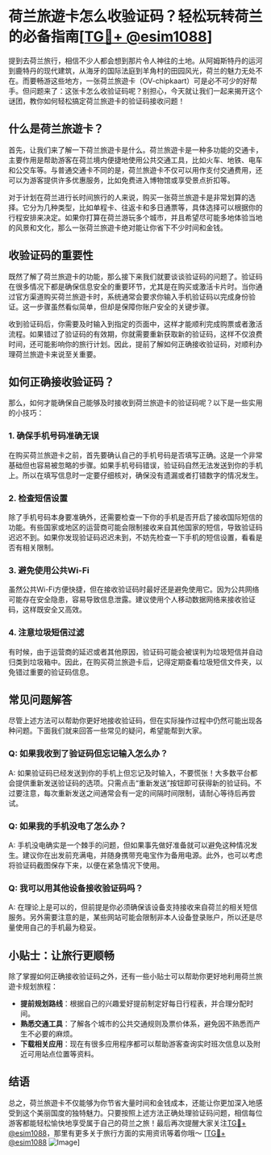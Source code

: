 # 荷兰旅遊卡怎么收验证码？轻松玩转荷兰的必备指南[[TG💪+ @esim1088](https://t.me/s/esim1088)]

提到去荷兰旅行，相信不少人都会想到那片令人神往的土地。从阿姆斯特丹的运河到鹿特丹的现代建筑，从海牙的国际法庭到羊角村的田园风光，荷兰的魅力无处不在。而要畅游这些地方，一张荷兰旅遊卡（OV-chipkaart）可是必不可少的好帮手。但问题来了：这张卡怎么收验证码呢？别担心，今天就让我们一起来揭开这个谜团，教你如何轻松搞定荷兰旅遊卡的验证码接收问题！

## 什么是荷兰旅遊卡？

首先，让我们来了解一下荷兰旅遊卡是什么。荷兰旅遊卡是一种多功能的交通卡，主要作用是帮助游客在荷兰境内便捷地使用公共交通工具，比如火车、地铁、电车和公交车等。与普通交通卡不同的是，荷兰旅遊卡不仅可以用作支付交通费用，还可以为游客提供许多优惠服务，比如免费进入博物馆或享受景点折扣等。

对于计划在荷兰进行长时间旅行的人来说，购买一张荷兰旅遊卡是非常划算的选择。它分为几种类型，比如单程卡、往返卡和多日通票等，具体选择可以根据你的行程安排来决定。如果你打算在荷兰游玩多个城市，并且希望尽可能多地体验当地的风景和文化，那么一张荷兰旅遊卡绝对能让你省下不少时间和金钱。

## 收验证码的重要性

既然了解了荷兰旅遊卡的功能，那么接下来我们就要谈谈验证码的问题了。验证码在很多情况下都是确保信息安全的重要环节，尤其是在购买或激活卡片时。当你通过官方渠道购买荷兰旅遊卡时，系统通常会要求你输入手机验证码以完成身份验证。这一步骤虽然看似简单，但却是保障你账户安全的关键步骤。

收到验证码后，你需要及时输入到指定的页面中，这样才能顺利完成购票或者激活流程。如果错过了验证码的有效期，你就需要重新获取新的验证码，这样不仅浪费时间，还可能影响你的旅行计划。因此，提前了解如何正确接收验证码，对顺利办理荷兰旅遊卡来说至关重要。

## 如何正确接收验证码？

那么，如何才能确保自己能够及时接收到荷兰旅遊卡的验证码呢？以下是一些实用的小技巧：

### 1. 确保手机号码准确无误

在购买荷兰旅遊卡之前，首先要确认自己的手机号码是否填写正确。这是一个非常基础但也容易被忽略的步骤。如果手机号码错误，验证码自然无法发送到你的手机上。所以在填写信息时一定要仔细核对，确保没有遗漏或者打错数字的情况发生。

### 2. 检查短信设置

除了手机号码本身要准确外，还需要检查一下你的手机是否开启了接收国际短信的功能。有些国家或地区的运营商可能会限制接收来自其他国家的短信，导致验证码迟迟不到。如果你发现验证码迟迟未到，不妨先检查一下手机的短信设置，看看是否有相关限制。

### 3. 避免使用公共Wi-Fi

虽然公共Wi-Fi方便快捷，但在接收验证码时最好还是避免使用它。因为公共网络可能存在安全隐患，容易导致信息泄露。建议使用个人移动数据网络来接收验证码，这样既安全又高效。

### 4. 注意垃圾短信过滤

有时候，由于运营商的延迟或者其他原因，验证码可能会被误判为垃圾短信并自动归类到垃圾箱中。因此，在购买荷兰旅遊卡后，记得定期查看垃圾短信文件夹，以免错过重要的验证码信息。

## 常见问题解答

尽管上述方法可以帮助你更好地接收验证码，但在实际操作过程中仍然可能出现各种问题。下面我们就来回答一些常见的疑问，希望能帮到大家。

### Q: 如果我收到了验证码但忘记输入怎么办？

A: 如果验证码已经发送到你的手机上但忘记及时输入，不要慌张！大多数平台都会提供重新发送验证码的选项。只需点击“重新发送”按钮即可获得新的验证码。不过要注意，每次重新发送之间通常会有一定的间隔时间限制，请耐心等待后再尝试。

### Q: 如果我的手机没电了怎么办？

A: 手机没电确实是一个棘手的问题，但如果事先做好准备就可以避免这种情况发生。建议你在出发前充满电，并随身携带充电宝作为备用电源。此外，也可以考虑将验证码截图保存下来，以便在紧急情况下使用。

### Q: 我可以用其他设备接收验证码吗？

A: 在理论上是可以的，但前提是你必须确保该设备支持接收来自荷兰的相关短信服务。另外需要注意的是，某些网站可能会限制非本人设备登录账户，所以还是尽量使用自己的手机最为稳妥。

## 小贴士：让旅行更顺畅

除了掌握如何正确接收验证码之外，还有一些小贴士可以帮助你更好地利用荷兰旅遊卡规划旅程：

- **提前规划路线**：根据自己的兴趣爱好提前制定好每日行程表，并合理分配时间。
- **熟悉交通工具**：了解各个城市的公共交通规则及票价体系，避免因不熟悉而产生不必要的麻烦。
- **下载相关应用**：现在有很多应用程序都可以帮助游客查询实时班次信息以及附近可用站点位置等资料。

## 结语

总之，荷兰旅遊卡不仅能够为你节省大量时间和金钱成本，还能让你更加深入地感受到这个美丽国度的独特魅力。只要按照上述方法正确处理验证码问题，相信每位游客都能轻松愉快地享受属于自己的荷兰之旅！最后再次提醒大家关注[TG💪+ @esim1088](https://t.me/s/esim1088)，那里有更多关于旅行方面的实用资讯等着你哦～ [[TG💪+ @esim1088](https://t.me/s/esim1088) ![Image](https://i.postimg.cc/4NQfJmqS/Snipaste-2025-05-13-00-14-12.png)]